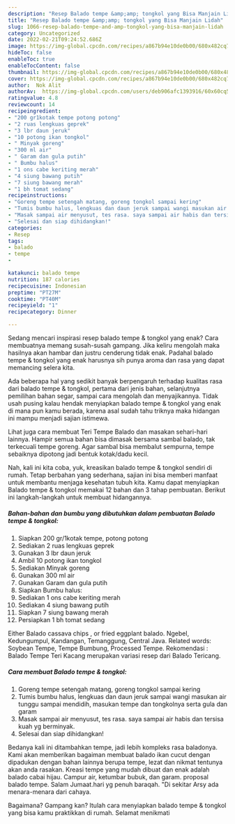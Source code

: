 ```yaml
---
description: "Resep Balado tempe &amp;amp; tongkol yang Bisa Manjain Lidah"
title: "Resep Balado tempe &amp;amp; tongkol yang Bisa Manjain Lidah"
slug: 1066-resep-balado-tempe-and-amp-tongkol-yang-bisa-manjain-lidah
category: Uncategorized
date: 2022-02-21T09:24:52.686Z
image: https://img-global.cpcdn.com/recipes/a867b94e10de0b00/680x482cq70/balado-tempe-tongkol-foto-resep-utama.jpg
hideToc: false
enableToc: true
enableTocContent: false
thumbnail: https://img-global.cpcdn.com/recipes/a867b94e10de0b00/680x482cq70/balado-tempe-tongkol-foto-resep-utama.jpg
cover: https://img-global.cpcdn.com/recipes/a867b94e10de0b00/680x482cq70/balado-tempe-tongkol-foto-resep-utama.jpg
author:  Nok Alit
authorAv:  https://img-global.cpcdn.com/users/deb906afc1393916/60x60cq50/avatar.jpg
ratingvalue: 4.8
reviewcount: 14
recipeingredient:
- "200 gr1kotak tempe potong potong"
- "2 ruas lengkuas geprek"
- "3 lbr daun jeruk"
- "10 potong ikan tongkol"
- " Minyak goreng"
- "300 ml air"
- " Garam dan gula putih"
- " Bumbu halus"
- "1 ons cabe keriting merah"
- "4 siung bawang putih"
- "7 siung bawang merah"
- "1 bh tomat sedang"
recipeinstructions:
- "Goreng tempe setengah matang, goreng tongkol sampai kering"
- "Tumis bumbu halus, lengkuas dan daun jeruk sampai wangi masukan air tunggu sampai mendidih, masukan tempe dan tongkolnya serta gula dan garam"
- "Masak sampai air menyusut, tes rasa. saya sampai air habis dan tersisa kuah yg berminyak."
- "Selesai dan siap dihidangkan!"
categories:
- Resep
tags:
- balado
- tempe
- 

katakunci: balado tempe  
nutrition: 187 calories
recipecuisine: Indonesian
preptime: "PT27M"
cooktime: "PT40M"
recipeyield: "1"
recipecategory: Dinner

---
```



Sedang mencari inspirasi resep balado tempe &amp; tongkol yang enak? Cara membuatnya memang susah-susah gampang. Jika keliru mengolah maka hasilnya akan hambar dan justru cenderung tidak enak. Padahal balado tempe &amp; tongkol yang enak harusnya sih punya aroma dan rasa yang dapat memancing selera kita.


Ada beberapa hal yang sedikit banyak berpengaruh terhadap kualitas rasa dari balado tempe &amp; tongkol, pertama dari jenis bahan, selanjutnya pemilihan bahan segar, sampai cara mengolah dan menyajikannya. Tidak usah pusing kalau hendak menyiapkan balado tempe &amp; tongkol yang enak di mana pun kamu berada, karena asal sudah tahu triknya maka hidangan ini mampu menjadi sajian istimewa.

Lihat juga cara membuat Teri Tempe Balado dan masakan sehari-hari lainnya. Hampir semua bahan bisa dimasak bersama sambal balado, tak terkecuali tempe goreng. Agar sambal bisa membalut sempurna, tempe sebaiknya dipotong jadi bentuk kotak/dadu kecil.


Nah, kali ini kita coba, yuk, kreasikan balado tempe &amp; tongkol sendiri di rumah. Tetap berbahan yang sederhana, sajian ini bisa memberi manfaat untuk membantu menjaga kesehatan tubuh kita. Kamu dapat menyiapkan Balado tempe &amp; tongkol memakai 12 bahan dan 3 tahap pembuatan. Berikut ini langkah-langkah untuk membuat hidangannya.

<!--inarticleads1-->

##### Bahan-bahan dan bumbu yang dibutuhkan dalam pembuatan Balado tempe &amp; tongkol:

1. Siapkan 200 gr/1kotak tempe, potong potong
1. Sediakan 2 ruas lengkuas geprek
1. Gunakan 3 lbr daun jeruk
1. Ambil 10 potong ikan tongkol
1. Sediakan  Minyak goreng
1. Gunakan 300 ml air
1. Gunakan  Garam dan gula putih
1. Siapkan  Bumbu halus:
1. Sediakan 1 ons cabe keriting merah
1. Sediakan 4 siung bawang putih
1. Siapkan 7 siung bawang merah
1. Persiapkan 1 bh tomat sedang


Either Balado cassava chips , or fried eggplant balado. Ngebel, Kedungumpul, Kandangan, Temanggung, Central Java. Related words: Soybean Tempe, Tempe Bumbung, Processed Tempe. Rekomendasi : Balado Tempe Teri Kacang merupakan variasi resep dari Balado Tericang. 

<!--inarticleads2-->

##### Cara membuat Balado tempe &amp; tongkol:

1. Goreng tempe setengah matang, goreng tongkol sampai kering
1. Tumis bumbu halus, lengkuas dan daun jeruk sampai wangi masukan air tunggu sampai mendidih, masukan tempe dan tongkolnya serta gula dan garam
1. Masak sampai air menyusut, tes rasa. saya sampai air habis dan tersisa kuah yg berminyak.
1. Selesai dan siap dihidangkan!

Bedanya kali ini ditambahkan tempe, jadi lebih kompleks rasa baladonya. Kami akan memberikan bagaiman membuat balado ikan cucut dengan dipadukan dengan bahan lainnya berupa tempe, lezat dan nikmat tentunya akan anda rasakan. Kreasi tempe yang mudah dibuat dan enak adalah balado cabai hijau. Campur air, ketumbar bubuk, dan garam. proposal balado tempe. Salam Jumaat.hari yg penuh baraqah. &#34;Di sekitar Arsy ada menara-menara dari cahaya. 

Bagaimana? Gampang kan? Itulah cara menyiapkan balado tempe &amp; tongkol yang bisa kamu praktikkan di rumah. Selamat menikmati

